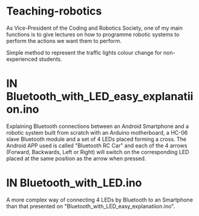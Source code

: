 # Teaching-robotics
As Vice-President of the Coding and Robotics Society, one of my main functions is to give lectures on how to programme robotic systems to perform the actions we want them to perform.


Simple method to represent the traffic lights colour change for non-experienced students.


# IN Bluetooth_with_LED_easy_explanatiion.ino
Explaining Bluetooth connections between an Android Smartphone and a robotic system built from scratch with an Arduino motherboard, a HC-06 slave Bluetooth module and a set of 4 LEDs placed forming a cross. The Android APP used is called "Bluetooth RC Car" and each of the 4 arrows (Forward, Backwards, Left or Right) will switch on the corresponding LED placed at the same position as the arrow when pressed.


# IN Bluetooth_with_LED.ino
A more complex way of connecting 4 LEDs by Bluetooth to an Smartphone than that presented on "Bluetooth_with_LED_easy_explanatiion.ino".
